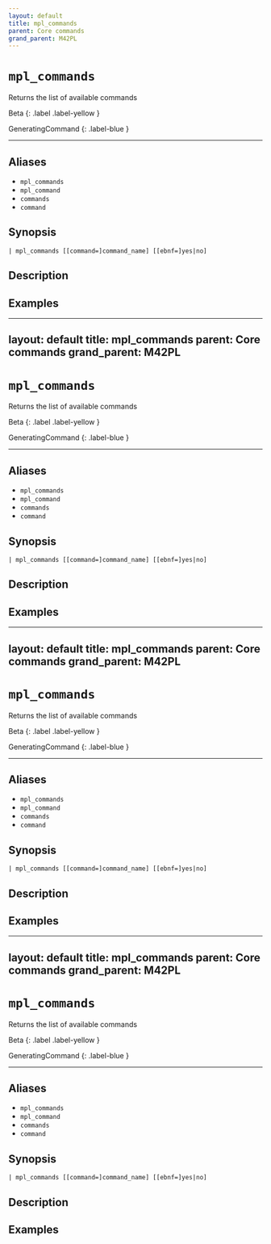 ```yaml
---
layout: default
title: mpl_commands
parent: Core commands
grand_parent: M42PL
---
```


# `mpl_commands`

Returns the list of available commands

Beta
{: .label .label-yellow }

GeneratingCommand
{: .label-blue }

---


## Aliases

* `mpl_commands`
* `mpl_command`
* `commands`
* `command`

## Synopsis

```shell
| mpl_commands [[command=]command_name] [[ebnf=]yes|no]
```

## Description

## Examples

---
layout: default
title: mpl_commands
parent: Core commands
grand_parent: M42PL
---

# `mpl_commands`

Returns the list of available commands

Beta
{: .label .label-yellow }

GeneratingCommand
{: .label-blue }

---


## Aliases

* `mpl_commands`
* `mpl_command`
* `commands`
* `command`

## Synopsis

```shell
| mpl_commands [[command=]command_name] [[ebnf=]yes|no]
```

## Description

## Examples

---
layout: default
title: mpl_commands
parent: Core commands
grand_parent: M42PL
---

# `mpl_commands`

Returns the list of available commands

Beta
{: .label .label-yellow }

GeneratingCommand
{: .label-blue }

---


## Aliases

* `mpl_commands`
* `mpl_command`
* `commands`
* `command`

## Synopsis

```shell
| mpl_commands [[command=]command_name] [[ebnf=]yes|no]
```

## Description

## Examples

---
layout: default
title: mpl_commands
parent: Core commands
grand_parent: M42PL
---

# `mpl_commands`

Returns the list of available commands

Beta
{: .label .label-yellow }

GeneratingCommand
{: .label-blue }

---


## Aliases

* `mpl_commands`
* `mpl_command`
* `commands`
* `command`

## Synopsis

```shell
| mpl_commands [[command=]command_name] [[ebnf=]yes|no]
```

## Description

## Examples

